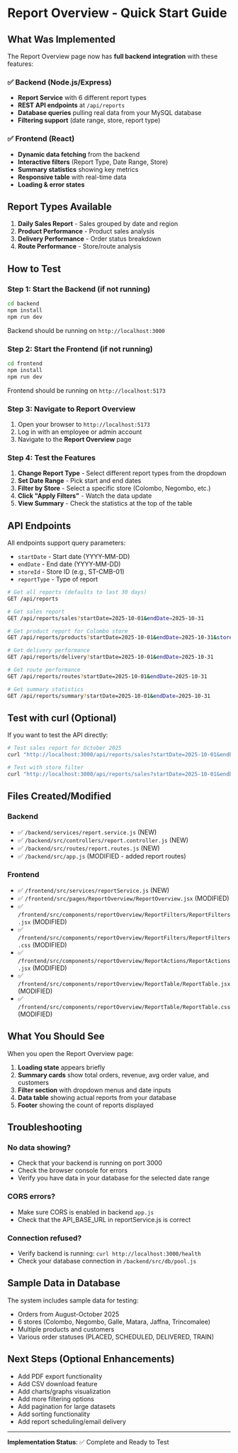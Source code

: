 # Report Overview - Quick Start Guide

## What Was Implemented

The Report Overview page now has **full backend integration** with these features:

### ✅ Backend (Node.js/Express)
- **Report Service** with 6 different report types
- **REST API endpoints** at `/api/reports`
- **Database queries** pulling real data from your MySQL database
- **Filtering support** (date range, store, report type)

### ✅ Frontend (React)
- **Dynamic data fetching** from the backend
- **Interactive filters** (Report Type, Date Range, Store)
- **Summary statistics** showing key metrics
- **Responsive table** with real-time data
- **Loading & error states**

## Report Types Available

1. **Daily Sales Report** - Sales grouped by date and region
2. **Product Performance** - Product sales analysis
3. **Delivery Performance** - Order status breakdown
4. **Route Performance** - Store/route analysis

## How to Test

### Step 1: Start the Backend (if not running)
```bash
cd backend
npm install
npm run dev
```

Backend should be running on `http://localhost:3000`

### Step 2: Start the Frontend (if not running)
```bash
cd frontend
npm install
npm run dev
```

Frontend should be running on `http://localhost:5173`

### Step 3: Navigate to Report Overview
1. Open your browser to `http://localhost:5173`
2. Log in with an employee or admin account
3. Navigate to the **Report Overview** page

### Step 4: Test the Features
1. **Change Report Type** - Select different report types from the dropdown
2. **Set Date Range** - Pick start and end dates
3. **Filter by Store** - Select a specific store (Colombo, Negombo, etc.)
4. **Click "Apply Filters"** - Watch the data update
5. **View Summary** - Check the statistics at the top of the table

## API Endpoints

All endpoints support query parameters:
- `startDate` - Start date (YYYY-MM-DD)
- `endDate` - End date (YYYY-MM-DD)
- `storeId` - Store ID (e.g., ST-CMB-01)
- `reportType` - Type of report

```bash
# Get all reports (defaults to last 30 days)
GET /api/reports

# Get sales report
GET /api/reports/sales?startDate=2025-10-01&endDate=2025-10-31

# Get product report for Colombo store
GET /api/reports/products?startDate=2025-10-01&endDate=2025-10-31&storeId=ST-CMB-01

# Get delivery performance
GET /api/reports/delivery?startDate=2025-10-01&endDate=2025-10-31

# Get route performance
GET /api/reports/routes?startDate=2025-10-01&endDate=2025-10-31

# Get summary statistics
GET /api/reports/summary?startDate=2025-10-01&endDate=2025-10-31
```

## Test with curl (Optional)

If you want to test the API directly:

```bash
# Test sales report for October 2025
curl "http://localhost:3000/api/reports/sales?startDate=2025-10-01&endDate=2025-10-31"

# Test with store filter
curl "http://localhost:3000/api/reports/sales?startDate=2025-10-01&endDate=2025-10-31&storeId=ST-CMB-01"
```

## Files Created/Modified

### Backend
- ✅ `/backend/services/report.service.js` (NEW)
- ✅ `/backend/src/controllers/report.controller.js` (NEW)
- ✅ `/backend/src/routes/report.routes.js` (NEW)
- ✅ `/backend/src/app.js` (MODIFIED - added report routes)

### Frontend
- ✅ `/frontend/src/services/reportService.js` (NEW)
- ✅ `/frontend/src/pages/ReportOverview/ReportOverview.jsx` (MODIFIED)
- ✅ `/frontend/src/components/reportOverview/ReportFilters/ReportFilters.jsx` (MODIFIED)
- ✅ `/frontend/src/components/reportOverview/ReportFilters/ReportFilters.css` (MODIFIED)
- ✅ `/frontend/src/components/reportOverview/ReportActions/ReportActions.jsx` (MODIFIED)
- ✅ `/frontend/src/components/reportOverview/ReportTable/ReportTable.jsx` (MODIFIED)
- ✅ `/frontend/src/components/reportOverview/ReportTable/ReportTable.css` (MODIFIED)

## What You Should See

When you open the Report Overview page:
1. **Loading state** appears briefly
2. **Summary cards** show total orders, revenue, avg order value, and customers
3. **Filter section** with dropdown menus and date inputs
4. **Data table** showing actual reports from your database
5. **Footer** showing the count of reports displayed

## Troubleshooting

### No data showing?
- Check that your backend is running on port 3000
- Check the browser console for errors
- Verify you have data in your database for the selected date range

### CORS errors?
- Make sure CORS is enabled in backend `app.js`
- Check that the API_BASE_URL in reportService.js is correct

### Connection refused?
- Verify backend is running: `curl http://localhost:3000/health`
- Check your database connection in `/backend/src/db/pool.js`

## Sample Data in Database

The system includes sample data for testing:
- Orders from August-October 2025
- 6 stores (Colombo, Negombo, Galle, Matara, Jaffna, Trincomalee)
- Multiple products and customers
- Various order statuses (PLACED, SCHEDULED, DELIVERED, TRAIN)

## Next Steps (Optional Enhancements)

- Add PDF export functionality
- Add CSV download feature
- Add charts/graphs visualization
- Add more filtering options
- Add pagination for large datasets
- Add sorting functionality
- Add report scheduling/email delivery

---

**Implementation Status**: ✅ Complete and Ready to Test
